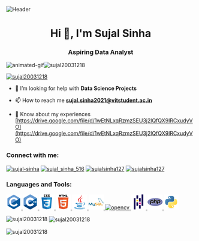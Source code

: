 ![Header](./https://user-images.githubusercontent.com/74038190/225813708-98b745f2-7d22-48cf-9150-083f1b00d6c9.gif)
<h1 align="center">Hi 👋, I'm Sujal Sinha</h1>
<h3 align="center">Aspiring Data Analyst</h3>
<img align="left" src="https://cdn.dribbble.com/users/1162077/screenshots/3848914/media/7ed7d5ca074b48b328150e5a231e8d1f.gif" alt="animated-gif" />
<p align="left"> <img src="https://komarev.com/ghpvc/?username=sujal20031218&label=Profile%20views&color=0e75b6&style=flat" alt="sujal20031218" /> </p>

<p align="left"> <a href="https://github.com/ryo-ma/github-profile-trophy"><img src="https://github-profile-trophy.vercel.app/?username=sujal20031218" alt="sujal20031218" /></a> </p>

- 🤝 I’m looking for help with **Data Science Projects**

- 📫 How to reach me **sujal.sinha2021@vitstudent.ac.in**

- 📄 Know about my experiences [https://drive.google.com/file/d/1wEtNLxqRzmzSEU3j2lQfQX9lRCxudyVO](https://drive.google.com/file/d/1wEtNLxqRzmzSEU3j2lQfQX9lRCxudyVO)

<h3 align="left">Connect with me:</h3>
<p align="left">
<a href="https://linkedin.com/in/sujal-sinha" target="blank"><img align="center" src="https://raw.githubusercontent.com/rahuldkjain/github-profile-readme-generator/master/src/images/icons/Social/linked-in-alt.svg" alt="sujal-sinha" height="30" width="40" /></a>
<a href="https://instagram.com/sujal_sinha_516" target="blank"><img align="center" src="https://raw.githubusercontent.com/rahuldkjain/github-profile-readme-generator/master/src/images/icons/Social/instagram.svg" alt="sujal_sinha_516" height="30" width="40" /></a>
<a href="https://www.hackerrank.com/sujalsinha127" target="blank"><img align="center" src="https://raw.githubusercontent.com/rahuldkjain/github-profile-readme-generator/master/src/images/icons/Social/hackerrank.svg" alt="sujalsinha127" height="30" width="40" /></a>
<a href="https://www.leetcode.com/sujalsinha127" target="blank"><img align="center" src="https://raw.githubusercontent.com/rahuldkjain/github-profile-readme-generator/master/src/images/icons/Social/leet-code.svg" alt="sujalsinha127" height="30" width="40" /></a>
</p>

<h3 align="left">Languages and Tools:</h3>
<p align="left"> <a href="https://www.cprogramming.com/" target="_blank" rel="noreferrer"> <img src="https://raw.githubusercontent.com/devicons/devicon/master/icons/c/c-original.svg" alt="c" width="40" height="40"/> </a> <a href="https://www.w3schools.com/cpp/" target="_blank" rel="noreferrer"> <img src="https://raw.githubusercontent.com/devicons/devicon/master/icons/cplusplus/cplusplus-original.svg" alt="cplusplus" width="40" height="40"/> </a> <a href="https://www.w3schools.com/css/" target="_blank" rel="noreferrer"> <img src="https://raw.githubusercontent.com/devicons/devicon/master/icons/css3/css3-original-wordmark.svg" alt="css3" width="40" height="40"/> </a> <a href="https://www.w3.org/html/" target="_blank" rel="noreferrer"> <img src="https://raw.githubusercontent.com/devicons/devicon/master/icons/html5/html5-original-wordmark.svg" alt="html5" width="40" height="40"/> </a> <a href="https://www.java.com" target="_blank" rel="noreferrer"> <img src="https://raw.githubusercontent.com/devicons/devicon/master/icons/java/java-original.svg" alt="java" width="40" height="40"/> </a> <a href="https://www.mysql.com/" target="_blank" rel="noreferrer"> <img src="https://raw.githubusercontent.com/devicons/devicon/master/icons/mysql/mysql-original-wordmark.svg" alt="mysql" width="40" height="40"/> </a> <a href="https://opencv.org/" target="_blank" rel="noreferrer"> <img src="https://www.vectorlogo.zone/logos/opencv/opencv-icon.svg" alt="opencv" width="40" height="40"/> </a> <a href="https://pandas.pydata.org/" target="_blank" rel="noreferrer"> <img src="https://raw.githubusercontent.com/devicons/devicon/2ae2a900d2f041da66e950e4d48052658d850630/icons/pandas/pandas-original.svg" alt="pandas" width="40" height="40"/> </a> <a href="https://www.php.net" target="_blank" rel="noreferrer"> <img src="https://raw.githubusercontent.com/devicons/devicon/master/icons/php/php-original.svg" alt="php" width="40" height="40"/> </a> <a href="https://www.python.org" target="_blank" rel="noreferrer"> <img src="https://raw.githubusercontent.com/devicons/devicon/master/icons/python/python-original.svg" alt="python" width="40" height="40"/> </a> </p>

<p><img align="left" src="https://github-readme-stats.vercel.app/api/top-langs?username=sujal20031218&show_icons=true&locale=en&layout=compact" alt="sujal20031218" /></p>

<p>&nbsp;<img align="center" src="https://github-readme-stats.vercel.app/api?username=sujal20031218&show_icons=true&locale=en" alt="sujal20031218" /></p>

<p><img align="center" src="https://github-readme-streak-stats.herokuapp.com/?user=sujal20031218&" alt="sujal20031218" /></p>
